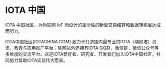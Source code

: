 # IOTA 中国

IOTA 中国社区，为物联网 IoT 而设计的革命性的新型交易结算和数据转移层达成而努力。

IOTA中国社区(IOTACHINA.COM) 致力于打造国内最专业的IOTA（埃欧塔）资讯，教育与应用推广平台；除网站外还拥有IOTA QQ群，微信群，微信公众号等多维度的交流平台。欢迎IOTA爱好者、研究者、开发者们加入IOTA中国社区，共同努力帮助IOTA实现伟大愿景。
